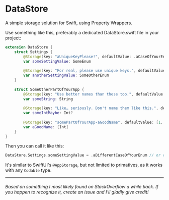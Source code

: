 # DataStore

A simple storage solution for Swift, using Property Wrappers.

Use something like this, preferably a dedicated DataStore.swift file in your project:
```swift
extension DataStore {
    struct Settings {
        @Storage(key: "aUniqueKeyPlease!", defaultValue: .aCaseOfYourEnum)
        var someSettingValue: SomeEnum
        
        @Storage(key: "For real, please use unique keys.", defaultValue: .aCaseOfYourOtherEnum)
        var anotherSettingValue: SomeOtherEnum
    }
    
    struct SomeOtherPartOfYourApp {
        @Storage(key: "Use better names than these too.", defaultValue: "")
        var someString: String
        
        @Storage(key: "Like… seriously. Don't name them like this.", defaultValue: nil)
        var someIntMaybe: Int?
        
        @Storage(key: "somePartOfYourApp-aGoodName", defaultValue: [1, 2, 3])
        var aGoodName: [Int]
    }
}
```

Then you can call it like this:
```swift
DataStore.Settings.someSettingValue = .aDifferentCaseOfYourEnum // or whatever else!
```

It's similar to SwiftUI's `@AppStorage`, but not limited to primatives, as it works with any `Codable` type.

---
###### Based on something I most likely found on StackOverflow a while back. If you happen to recognize it, create an issue and I'll gladly give credit!
